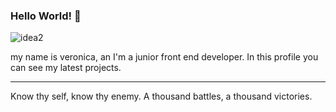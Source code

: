 ### Hello World! 👋


![idea2](https://github.com/VeronicaVassallo/veronicavassallo/assets/128144216/d0a9412a-ee4f-4d9d-a984-db1483a076e0)


my name is veronica, an I'm a junior front end developer. In this profile you can see my latest projects.

<hr/>
Know thy self, know thy enemy. A thousand battles, a thousand victories.



